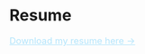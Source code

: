 # Resume

<a href="https://docs.google.com/document/d/1_3zmgaOjx80kHESNFUaHmamgYw3RsW_IZDYmWUng9TE/edit?usp=sharing" style="color: #b3e5fc; font-size: 1.15em;">Download my resume here →</a>
